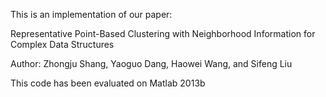 This is an implementation of our paper:

Representative Point-Based Clustering with Neighborhood Information for Complex Data Structures 

Author: Zhongju Shang, Yaoguo Dang, Haowei Wang, and Sifeng Liu 

This code has been evaluated on Matlab 2013b
